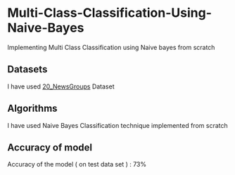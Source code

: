 # Multi-Class-Classification-Using-Naive-Bayes
Implementing Multi Class Classification using Naive bayes from scratch 

## Datasets 

I have used [20_NewsGroups](https://www.kaggle.com/crawford/20-newsgroups) Dataset 

## Algorithms 

I have used Naive Bayes Classification technique implemented from scratch

## Accuracy of model 

Accuracy of the model ( on test data set )  : 73%

